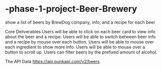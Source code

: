 # -phase-1-project-Beer-Brewery

show a list of beers by BrewDog company, info, and a recipe for each beer

Core Deliverables
Users will be able to click on each beer card to view info about the beer and a recipe.
Users will be able to switch between beer info and a recipe by mouse over each button. 
Users will be able to mouse over each ingredient to show more info.
Users will be able to mouse over a button to scroll up.
Users can filter beers by the prefixed amount of alcohol.

The API Data 
https://api.punkapi.com/v2/beers
